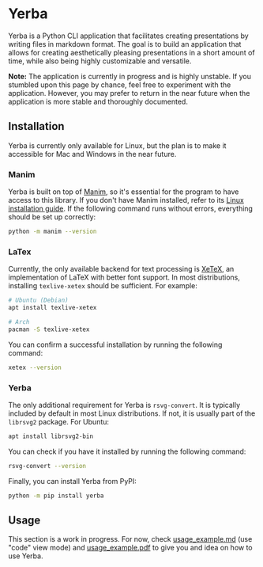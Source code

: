 # Yerba

Yerba is a Python CLI application that facilitates creating presentations by writing files in markdown format. The goal is to build an application that allows for creating aesthetically pleasing presentations in a short amount of time, while also being highly customizable and versatile.

**Note:** The application is currently in progress and is highly unstable. If you stumbled upon this page by chance, feel free to experiment with the application. However, you may prefer to return in the near future when the application is more stable and thoroughly documented.


## Installation

Yerba is currently only available for Linux, but the plan is to make it accessible for Mac and Windows in the near future.

### Manim
Yerba is built on top of [Manim](https://github.com/ManimCommunity/manim), so it's essential for the program to have access to this library. If you don't have Manim installed, refer to its [Linux installation guide](https://docs.manim.community/en/stable/installation/linux.html). If the following command runs without errors, everything should be set up correctly:
```bash
python -m manim --version
```

### LaTex
Currently, the only available backend for text processing is [XeTeX](https://en.wikipedia.org/wiki/XeTeX), an implementation of LaTeX with better font support. In most distributions, installing `texlive-xetex` should be sufficient. For example:
```bash
# Ubuntu (Debian)
apt install texlive-xetex

# Arch
pacman -S texlive-xetex
```

You can confirm a successful installation by running the following command:
```bash
xetex --version
```

### Yerba

The only additional requirement for Yerba is `rsvg-convert`. It is typically included by default in most Linux distributions. If not, it is usually part of the `librsvg2` package. For Ubuntu:
```bash
apt install librsvg2-bin
```

You can check if you have it installed by running the following command:
```bash
rsvg-convert --version
```

Finally, you can install Yerba from PyPI:
```bash
python -m pip install yerba
```

## Usage
This section is a work in progress. For now, check [usage_example.md](examples/usage_example.md) (use "code" view mode) and [usage_example.pdf](examples/usage_example.pdf) to give you and idea on how to use Yerba.
